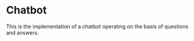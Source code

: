 # Chatbot
This is the implementation of a chatbot operating on the basis of questions and answers. 
